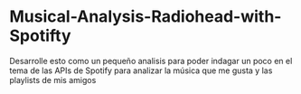 # Musical-Analysis-Radiohead-with-Spotifty

Desarrolle esto como un pequeño analisis para poder indagar un poco en el tema de las APIs de Spotify para analizar la música que me gusta y las playlists de mis amigos
